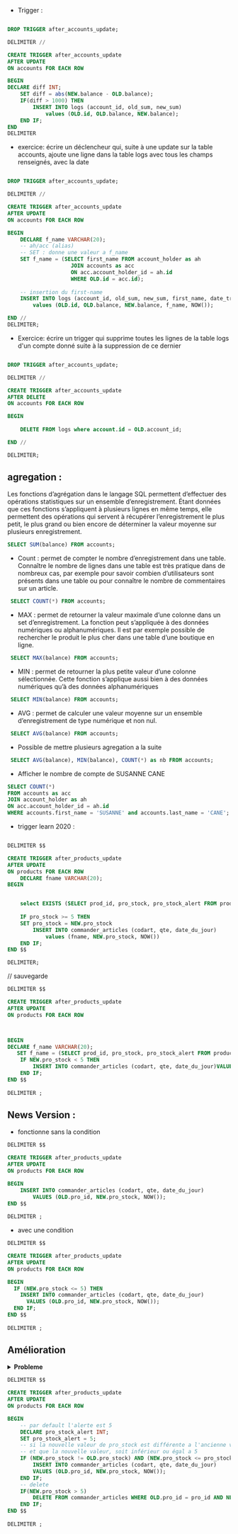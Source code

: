 - Trigger : 
```SQL

DROP TRIGGER after_accounts_update;

DELIMITER // 

CREATE TRIGGER after_accounts_update
AFTER UPDATE
ON accounts FOR EACH ROW

BEGIN
DECLARE diff INT;
	SET diff = abs(NEW.balance - OLD.balance);
	IF(diff > 1000) THEN
		INSERT INTO logs (account_id, old_sum, new_sum)
			values (OLD.id, OLD.balance, NEW.balance);
	END IF;
END 
DELIMITER

 ```

 - exercice: écrire un déclencheur qui, suite à une update sur la table accounts, ajoute une ligne dans la table logs avec tous les champs renseignés, avec la date
```SQL

DROP TRIGGER after_accounts_update;

DELIMITER // 

CREATE TRIGGER after_accounts_update
AFTER UPDATE
ON accounts FOR EACH ROW

BEGIN
	DECLARE f_name VARCHAR(20);
	-- ah/acc (alias)
	-- SET : donne une valeur a f_name
	SET f_name = (SELECT first_name FROM account_holder as ah
					JOIN accounts as acc 
					ON acc.account_holder_id = ah.id
					WHERE OLD.id = acc.id);
				
	-- insertion du first-name
	INSERT INTO logs (account_id, old_sum, new_sum, first_name, date_transaction) 
		values (OLD.id, OLD.balance, NEW.balance, f_name, NOW());

END //
DELIMITER;

```
- Exercice: écrire un trigger qui supprime toutes les lignes de la table logs d'un compte donné suite à la suppression de ce dernier

```SQL

DROP TRIGGER after_accounts_update;

DELIMITER // 

CREATE TRIGGER after_accounts_update
AFTER DELETE
ON accounts FOR EACH ROW

BEGIN
	
	DELETE FROM logs where account.id = OLD.account_id;

END //

DELIMITER;

 ```

 ## agregation :
Les fonctions d’agrégation dans le langage SQL permettent d’effectuer des opérations statistiques sur un ensemble d’enregistrement. Étant données que ces fonctions s’appliquent à plusieurs lignes en même temps, elle permettent des opérations qui servent à récupérer l’enregistrement le plus petit, le plus grand ou bien encore de déterminer la valeur moyenne sur plusieurs enregistrement.

 ```SQL
 SELECT SUM(balance) FROM accounts; 
 ```
- Count : permet de compter le nombre d’enregistrement dans une table. Connaître le nombre de lignes dans une table est très pratique dans de nombreux cas, par exemple pour savoir combien d’utilisateurs sont présents dans une table ou pour connaître le nombre de commentaires sur un article.
```SQL
 SELECT COUNT(*) FROM accounts; 
 ```

 - MAX : permet de retourner la valeur maximale d’une colonne dans un set d’enregistrement. La fonction peut s’appliquée à des données numériques ou alphanumériques. Il est par exemple possible de rechercher le produit le plus cher dans une table d’une boutique en ligne.
```SQL
 SELECT MAX(balance) FROM accounts;
 ```

- MIN : permet de retourner la plus petite valeur d’une colonne sélectionnée. Cette fonction s’applique aussi bien à des données numériques qu’à des données alphanumériques
```SQL
 SELECT MIN(balance) FROM accounts;
 ```

- AVG : permet de calculer une valeur moyenne sur un ensemble d’enregistrement de type numérique et non nul.
```SQL
 SELECT AVG(balance) FROM accounts;
 ```

 - Possible de mettre plusieurs agregation a la suite
```SQL
 SELECT AVG(balance), MIN(balance), COUNT(*) as nb FROM accounts;
```


 - Afficher le nombre de compte de SUSANNE CANE
```SQL
SELECT COUNT(*) 
FROM accounts as acc 
JOIN account_holder as ah
ON acc.account_holder_id = ah.id
WHERE accounts.first_name = 'SUSANNE' and accounts.last_name = 'CANE';
 ```


- trigger learn 2020 : 
```SQL

DELIMITER $$

CREATE TRIGGER after_products_update
AFTER UPDATE 
ON products FOR EACH ROW
	DECLARE fname VARCHAR(20);
BEGIN


    select EXISTS (SELECT prod_id, pro_stock, pro_stock_alert FROM products WHERE pro_stock = NEW.pro_stock)
	
	IF pro_stock >= 5 THEN
	SET pro_stock = NEW.pro_stock
		INSERT INTO commander_articles (codart, qte, date_du_jour)
			values (fname, NEW.pro_stock, NOW())
 	END IF;
END $$ 

DELIMITER;

```
// sauvegarde
```sql
DELIMITER $$

CREATE TRIGGER after_products_update
AFTER UPDATE 
ON products FOR EACH ROW



BEGIN
DECLARE f_name VARCHAR(20);
   SET f_name = (SELECT prod_id, pro_stock, pro_stock_alert FROM products);
    IF NEW.pro_stock < 5 THEN
        INSERT INTO commander_articles (codart, qte, date_du_jour)VALUES (f_name, NEW.pro_stock, NOW());
    END IF;
END $$
 
DELIMITER ;

```
## News Version : 
- fonctionne sans la condition

```sql
DELIMITER $$

CREATE TRIGGER after_products_update
AFTER UPDATE 
ON products FOR EACH ROW

BEGIN
	INSERT INTO commander_articles (codart, qte, date_du_jour)
		VALUES (OLD.pro_id, NEW.pro_stock, NOW());
END $$
 
DELIMITER ;

```
- avec une condition
```SQL
DELIMITER $$

CREATE TRIGGER after_products_update
AFTER UPDATE 
ON products FOR EACH ROW

BEGIN
  IF (NEW.pro_stock <= 5) THEN
    INSERT INTO commander_articles (codart, qte, date_du_jour) 
      VALUES (OLD.pro_id, NEW.pro_stock, NOW());
  END IF;
END $$
 
DELIMITER ;

```

## Amélioration
<details><summary><b>Probleme</b></summary>
<p>

#### explication
Je souhaitais modifier une colonne spécifique, et non une autre colonne. Le trigger se déclenche aussi quand je mets à jour n'importe quelles colonnes dans la table. Puis le trigger ce déclenche, insert dans la table commander_articles.
</p>
</details>


```SQL
DELIMITER $$

CREATE TRIGGER after_products_update
AFTER UPDATE 
ON products FOR EACH ROW

BEGIN
	-- par default l'alerte est 5
	DECLARE pro_stock_alert INT;
	SET pro_stock_alert = 5;
	-- si la nouvelle valeur de pro_stock est différente a l'ancienne valeur
	-- et que la nouvelle valeur, soit inférieur ou égal a 5
  	IF (NEW.pro_stock != OLD.pro_stock) AND (NEW.pro_stock <= pro_stock_alert) THEN
		INSERT INTO commander_articles (codart, qte, date_du_jour) 
		VALUES (OLD.pro_id, NEW.pro_stock, NOW());
  	END IF;
	-- delete
	IF(NEW.pro_stock > 5)
		DELETE FROM commander_articles WHERE OLD.pro_id = pro_id AND NEW.pro_stock > '5'
	END IF;
END $$
 
DELIMITER ;
```